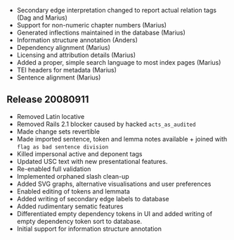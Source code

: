   * Secondary edge interpretation changed to report actual relation
  tags (Dag and Marius)
  * Support for non-numeric chapter numbers (Marius)
  * Generated inflections maintained in the database (Marius)
  * Information structure annotation (Anders)
  * Dependency alignment (Marius)
  * Licensing and attribution details (Marius)
  * Added a proper, simple search language to most index pages (Marius)
  * TEI headers for metadata (Marius)
  * Sentence alignment (Marius)

Release 20080911
----------------

  * Removed Latin locative
  * Removed Rails 2.1 blocker caused by hacked `acts_as_audited`
  * Made change sets revertible
  * Made imported sentence, token and lemma notes available + joined with `flag as bad sentence division`
  * Killed impersonal active and deponent tags
  * Updated USC text with new presentational features.
  * Re-enabled full validation 
  * Implemented orphaned slash clean-up
  * Added SVG graphs, alternative visualisations and user preferences
  * Enabled editing of tokens and lemmata
  * Added writing of secondary edge labels to database
  * Added rudimentary sematic features
  * Differentiated empty dependency tokens in UI and added writing of empty dependency token sort to
    database.
  * Initial support for information structure annotation

